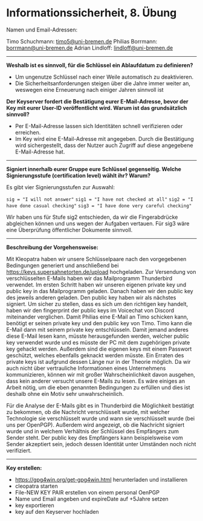 Informationssicherheit, 8. Übung
================================


Namen und Email-Adressen:

Timo Schuchmann: timo5@uni-bremen.de
Philias Borrmann: borrmann@uni-bremen.de
Adrian Lindloff: lindloff@uni-bremen.de

*******************

**Weshalb ist es sinnvoll, für die Schlüssel ein Ablaufdatum zu definieren?**

- Um ungenutze Schlüssel nach einer Weile automatisch zu deaktivieren.
- Die Sicherheitsanforderungen steigen über die Jahre immer weiter an, weswegen eine Erneuerung nach einiger Jahren sinnvoll ist

**Der Keyserver fordert die Bestätigung eurer E-Mail-Adresse, bevor der
Key mit eurer User-ID veröffentlicht wird. Warum ist das grundsätzlich
sinnvoll?**


- Per E-Mail-Adresse lassen sich Identitäten schnell verifizieren oder erreichen.
- Im Key wird eine E-Mail-Adresse mit angegeben. Durch die Bestätigung wird sichergestellt, dass der Nutzer auch Zugriff auf diese angegebene E-Mail-Adresse hat.

---

**Signiert innerhalb eurer Gruppe eure Schlüssel gegenseitig.
Welche Signierungsstufe (certification level) wählt ihr? Warum?**

Es gibt vier Signierungsstufen zur Auswahl:

  ``sig = "I will not answer"``
  ``sig1 = "I have not checked at all"``
  ``sig2 = "I have done casual checking"``
  ``sig3 = "I have done very careful checking"``

Wir haben uns für Stufe sig2 entschieden, da wir die Fingerabdrücke abgleichen können und uns wegen der Aufgaben vertauen. Für sig3 wäre eine Überprüfung öffentlicher Dokumente sinnvoll.

---



**Beschreibung der Vorgehensweise:**

Mit Kleopatra haben wir unsere Schlüsselpaare nach den vorgegebenen Bedingungen generiert und anschließend bei https://keys.supersahnetorten.de/upload hochgeladen.
Zur Versendung von verschlüsselten E-Mails haben wir das Mailprogramm Thunderbird verwendet. Im ersten Schritt haben wir unseren eigenen private key und public key in das Mailprogramm geladen. Danach haben wir den public key des jeweils anderen geladen. Den public key haben wir als nächstes signiert. Um sicher zu stellen, dass es sich um den richtigen key handelt, haben wir den fingerprint der public keys im Voicechat von Discord miteinander verglichen. Damit Philias eine E-Mail an Timo schicken kann, benötigt er seinen private key und den public key von Timo. Timo kann die E-Mail dann mit seinem private key entschlüsseln. Damit jemand anderes diese E-Mail lesen kann, müsste herausgefunden werden, welcher public key verwendet wurde und es müsste der PC mit dem zugehörigen private key gehackt werden. Außerdem sind die eigenen keys mit einem Passwort geschützt, welches ebenfalls geknackt werden müsste. Ein Erraten des private keys ist aufgrund dessen Länge nur in der Theorie möglich. Da wir auch nicht über vertrauliche Informationen eines Unternehmens kommunizieren, können wir mit großer Wahrscheinlichkeit davon ausgehen, dass kein anderer versucht unsere E-Mails zu lesen. Es wäre einiges an Arbeit nötig, um die eben genannten Bedingungen zu erfüllen und dies ist deshalb ohne ein Motiv sehr unwahrscheinlich.

Für die Analyse der E-Mails gibt es in Thunderbird die Möglichkeit bestätigt zu bekommen, ob die Nachricht verschlüsselt wurde, mit welcher Technologie sie verschlüsselt wurde und wann sie verschlüsselt wurde (bei uns per OpenPGP). Außerdem wird angezeigt, ob die Nachricht signiert wurde und in welchem Verhältnis der Schlüssel des Empfängers zum Sender steht. Der public key des Empfängers kann beispielsweise vom Sender akzeptiert sein, jedoch dessen Identität unter Umständen noch nicht verifiziert.

---


**Key erstellen:**

- https://gpg4win.org/get-gpg4win.html herunterladen und installieren
- cleopatra starten
- File-NEW KEY PAIR erstellen von einem personal OenPGP
- Name und Email angeben und expireDate auf +5Jahre setzen
- key exportieren
- key auf den Keyserver hochladen
